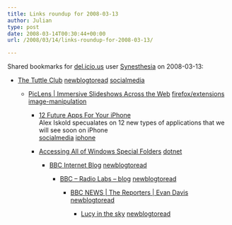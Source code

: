 ```yaml
---
title: Links roundup for 2008-03-13
author: Julian
type: post
date: 2008-03-14T00:30:44+00:00
url: /2008/03/14/links-roundup-for-2008-03-13/

---
```

Shared bookmarks for [del.icio.us][1] user [Synesthesia][2] on 2008-03-13:

  * [The Tuttle Club][3] 
    [newblogtoread][4] [socialmedia][5] </li> 
    
      * [PicLens | Immersive Slideshows Across the Web][6] 
        [firefox/extensions][7] [image-manipulation][8] </li> 
        
          * [12 Future Apps For Your iPhone][9]  
            Alex Iskold specualates on 12 new types of applications that we will see soon on iPhone  
            [socialmedia][5] [iphone][10] 
          * [Accessing All of Windows Special Folders][11] 
            [dotnet][12] </li> 
            
              * [BBC Internet Blog][13] 
                [newblogtoread][4] </li> 
                
                  * [BBC &#8211; Radio Labs &#8211; blog][14] 
                    [newblogtoread][4] </li> 
                    
                      * [BBC NEWS | The Reporters | Evan Davis][15] 
                        [newblogtoread][4] </li> 
                        
                          * [Lucy in the sky][16] 
                            [newblogtoread][4] </li> </ul>

 [1]: https://del.icio.us/
 [2]: https://del.icio.us/synesthesia
 [3]: https://tuttleclub.wordpress.com/
 [4]: https://del.icio.us/synesthesia/newblogtoread
 [5]: https://del.icio.us/synesthesia/socialmedia
 [6]: https://www.piclens.com/site/firefox/win
 [7]: https://del.icio.us/synesthesia/firefox%2Fextensions
 [8]: https://del.icio.us/synesthesia/image-manipulation
 [9]: https://www.readwriteweb.com/archives/12_future_apps_for_your_iphone.php
 [10]: https://del.icio.us/synesthesia/iphone
 [11]: https://www.codeproject.com/KB/winsdk/SpecialFolders.aspx
 [12]: https://del.icio.us/synesthesia/dotnet
 [13]: https://www.bbc.co.uk/blogs/bbcinternet
 [14]: https://www.bbc.co.uk/blogs/radiolabs
 [15]: https://www.bbc.co.uk/blogs/thereporters/evandavis
 [16]: https://lucyhooberman.wordpress.com/